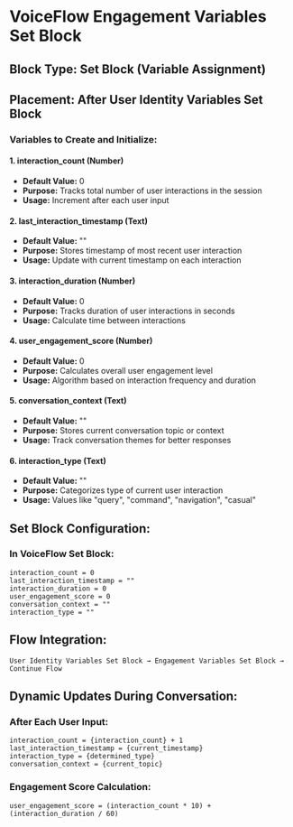 # VoiceFlow Engagement Variables Set Block

## Block Type: Set Block (Variable Assignment)
## Placement: After User Identity Variables Set Block

### Variables to Create and Initialize:

#### 1. interaction_count (Number)
- **Default Value:** 0
- **Purpose:** Tracks total number of user interactions in the session
- **Usage:** Increment after each user input

#### 2. last_interaction_timestamp (Text)  
- **Default Value:** ""
- **Purpose:** Stores timestamp of most recent user interaction
- **Usage:** Update with current timestamp on each interaction

#### 3. interaction_duration (Number)
- **Default Value:** 0  
- **Purpose:** Tracks duration of user interactions in seconds
- **Usage:** Calculate time between interactions

#### 4. user_engagement_score (Number)
- **Default Value:** 0
- **Purpose:** Calculates overall user engagement level
- **Usage:** Algorithm based on interaction frequency and duration

#### 5. conversation_context (Text)
- **Default Value:** ""
- **Purpose:** Stores current conversation topic or context
- **Usage:** Track conversation themes for better responses

#### 6. interaction_type (Text)
- **Default Value:** ""
- **Purpose:** Categorizes type of current user interaction
- **Usage:** Values like "query", "command", "navigation", "casual"

## Set Block Configuration:

### In VoiceFlow Set Block:
```
interaction_count = 0
last_interaction_timestamp = ""
interaction_duration = 0
user_engagement_score = 0
conversation_context = ""
interaction_type = ""
```

## Flow Integration:
```
User Identity Variables Set Block → Engagement Variables Set Block → Continue Flow
```

## Dynamic Updates During Conversation:

### After Each User Input:
```
interaction_count = {interaction_count} + 1
last_interaction_timestamp = {current_timestamp}
interaction_type = {determined_type}
conversation_context = {current_topic}
```

### Engagement Score Calculation:
```
user_engagement_score = (interaction_count * 10) + (interaction_duration / 60)
```
